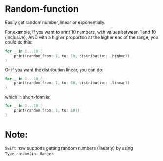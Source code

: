 # Random-function
Easily get random number, linear or exponentially.

For example, if you want to print 10 numbers, with values between 1 and 10 (inclusive), AND with a higher proportion at the higher end of the range, you could do this:

```Swift
for _ in 1...10 {
    print(random(from: 1, to: 10, distribution: .higher))
}
```

Or if you want the distribution linear, you can do:

```Swift
for _ in 1...10 {
    print(random(from: 1, to: 10, distribution: .linear))
}
```

which in short-form is:

```Swift
for _ in 1...10 {
    print(random(from: 1, to: 10))
}
```

# Note:

`Swift` now supports getting random numbers (linearly) by using `Type.random(in: Range)`:

```let randomNumber = Float.random(in: -1...1)
```
